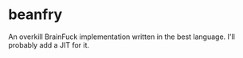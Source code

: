 # beanfry

An overkill BrainFuck implementation written in the best language. I'll probably add a JIT for it.
